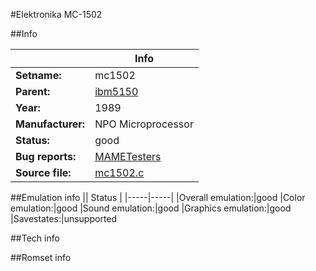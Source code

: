 #Elektronika MC-1502

##Info

||Info|
|-----|-----|
|**Setname:**|mc1502
|**Parent:**|[ibm5150](ibm5150.md)
|**Year:**|1989
|**Manufacturer:**|NPO Microprocessor
|**Status:**|good
|**Bug reports:**|[MAMETesters](http://mametesters.org/view_all_set.php?type=1&temporary=y&search=mc1502.c)
|**Source file:**|[mc1502.c](https://github.com/mamedev/mame/blob/master/src/mess/drivers/mc1502.c)

##Emulation info
|| Status |
|-----|-----|
|Overall emulation:|good
|Color emulation:|good
|Sound emulation:|good
|Graphics emulation:|good
|Savestates:|unsupported

##Tech info

##Romset info

<!--- START OF EDITED COMMENT DO NOT TOUCH TEXT ABOVE-->
